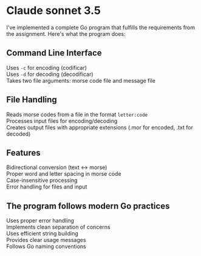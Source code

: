 # Claude sonnet 3.5


I've implemented a complete Go program that fulfills the requirements from the assignment. Here's what the program does:

## Command Line Interface

Uses `-c` for encoding (codificar)  
Uses `-d` for decoding (decodificar)  
Takes two file arguments: morse code file and message file  

## File Handling

Reads morse codes from a file in the format `letter:code`  
Processes input files for encoding/decoding  
Creates output files with appropriate extensions (.mor for encoded, .txt for decoded)  

##  Features

Bidirectional conversion (text ↔ morse)  
Proper word and letter spacing in morse code  
Case-insensitive processing  
Error handling for files and input  

## The program follows modern Go practices

Uses proper error handling  
Implements clean separation of concerns  
Uses efficient string building  
Provides clear usage messages  
Follows Go naming conventions  